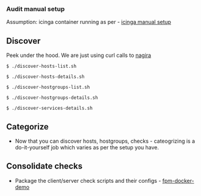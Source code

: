 ### Audit manual setup

Assumption: icinga container running as per - [icinga manual setup](https://github.com/saurabh-hirani/talks/tree/master/monitoring-transition/manual-setup)

## Discover

Peek under the hood. We are just using curl calls to [nagira](https://github.com/dmytro/nagira)

```
$ ./discover-hosts-list.sh
```

```
$ ./discover-hosts-details.sh
```

```
$ ./discover-hostgroups-list.sh
```

```
$ ./discover-hostgroups-details.sh
```

```
$ ./discover-services-details.sh
```

## Categorize

- Now that you can discover hosts, hostgroups, checks - cateogrizing is a do-it-yourself job which varies as per the setup you have.

## Consolidate checks

- Package the client/server check scripts and their configs - [fpm-docker-demo](https://github.com/saurabh-hirani/fpm-docker-demo)
